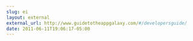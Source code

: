 ```yaml
---
slug: ei
layout: external
external_url: http://www.guidetotheappgalaxy.com/#/developersguide/
date: 2011-06-11T19:06:17-05:00
---
```

